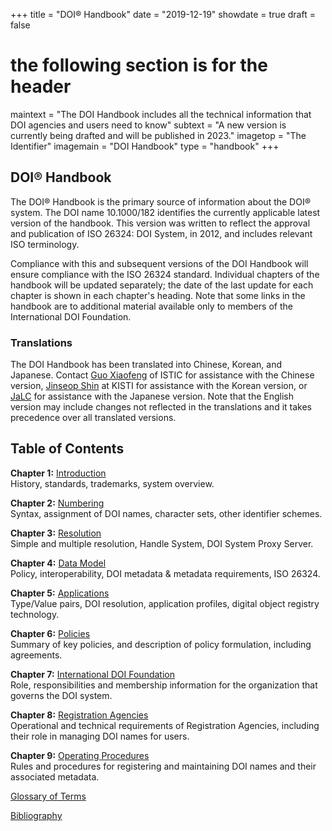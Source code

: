 +++
title = "DOI® Handbook"
date = "2019-12-19"
showdate = true
draft = false
# the following section is for the header
maintext = "The DOI Handbook includes all the technical information that DOI agencies and users need to know"
subtext = "A new version is currently being drafted and will be published in 2023."
imagetop = "The Identifier"
imagemain = "DOI Handbook"
type = "handbook"
+++

## DOI® Handbook

The DOI® Handbook is the primary source of information about the DOI® system. The DOI name 10.1000/182 identifies the currently applicable latest version of the handbook. This version was written to reflect the approval and publication of ISO 26324: DOI System, in 2012, and includes relevant ISO terminology.

Compliance with this and subsequent versions of the DOI Handbook will ensure compliance with the ISO 26324 standard. Individual chapters of the handbook will be updated separately; the date of the last update for each chapter is shown in each chapter's heading. Note that some links in the handbook are to additional material available only to members of the International DOI Foundation.

### Translations

The DOI Handbook has been translated into Chinese, Korean, and Japanese. Contact [Guo Xiaofeng](mailto://guowindy8@gmail.com) of ISTIC for assistance with the Chinese version, [Jinseop Shin](mailto://js.shin@kisti.re.kr) at KISTI for assistance with the Korean version, or [JaLC](mailto://info@japanlinkcenter.org) for assistance with the Japanese version. Note that the English version may include changes not reflected in the translations and it takes precedence over all translated versions.

## Table of Contents

**Chapter 1:** [Introduction](/the-identifier/resources/handbook/1_introduction)  
History, standards, trademarks, system overview.

**Chapter 2:** [Numbering](/the-identifier/resources/handbook/2_numbering)  
Syntax, assignment of DOI names, character sets, other identifier schemes.

**Chapter 3:** [Resolution](/the-identifier/resources/handbook/3_resolution)  
Simple and multiple resolution, Handle System, DOI System Proxy Server.

**Chapter 4:** [Data Model](/the-identifier/resources/handbook/4_data_model)  
Policy, interoperability, DOI metadata & metadata requirements, ISO 26324.

**Chapter 5:** [Applications](/the-identifier/resources/handbook/5_applications)  
Type/Value pairs, DOI resolution, application profiles, digital object registry technology.

**Chapter 6:** [Policies](/the-identifier/resources/handbook/6_policies)  
Summary of key policies, and description of policy formulation, including agreements.

**Chapter 7:** [International DOI Foundation](/the-identifier/resources/handbook/7_idf)  
Role, responsibilities and membership information for the organization that governs the DOI system.

**Chapter 8:** [Registration Agencies](/the-identifier/resources/handbook/8_registration_agencies)  
Operational and technical requirements of Registration Agencies, including their role in managing DOI names for users.

**Chapter 9:** [Operating Procedures](/the-identifier/resources/handbook/9_operating_procedures)  
Rules and procedures for registering and maintaining DOI names and their associated metadata.

[Glossary of Terms](/the-identifier/resources/handbook/glossary)

[Bibliography](/the-identifier/resources/handbook/bibliography)

